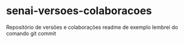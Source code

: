 ﻿# senai-versoes-colaboracoes
Repositório de versões e colaborações
readme  de exemplo
lembrei do comando git commit
